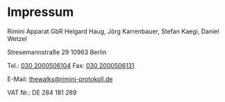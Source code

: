 ---
---
# Impressum

Rimini Apparat GbR
Helgard Haug, Jörg Karrenbauer, Stefan Kaegi, Daniel Wetzel

Stresemannstraße 29
10963 Berlin

Tel.: [030 2000506104](tel:+49302000506104)
Fax: [030 2000506131](tel:+49302000506131)

E-Mail: [thewalks@rimini-protokoll.de](mailto:thewalks@rimini-protokoll.de)

VAT Nr.: DE 284 181 289  
